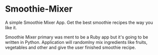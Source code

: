 Smoothie-Mixer
==============

A simple Smoothie Mixer App. Get the best smoothie recipes the way you like it.

Smoothie Mixer primary was ment to be a Ruby app but it's going to be written in Python. Application will randomlny mix ingredients like fruits, vegetables and other 
and give the user finished smoothie recipe.
